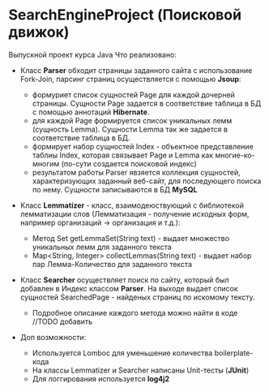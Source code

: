 # SearchEngineProject (Поисковой движок)
  Выпускной проект курса Java
  Что реализовано:
- Класс <b>Parser</b> обходит страницы заданного сайта с использование Fork-Join, парсинг страниц осуществляется с помощью <b>Jsoup</b>:
  -  формуриет список сущностей Page для каждой дочерней страницы. Сущности Page задается в соответствие таблица в БД с помощью аннотаций <b>Hibernate</b>.
  -  для каждой Page формируется список уникальных лемм (сущность Lemma). Сущности Lemma так же задается в соответствие таблица в БД.
  -  формирует набор сущностей Index - объектное представление таблиы Index, которая связывает Page и Lemma как многие-ко-многим (по-сути создается поисковой индекс)
  -  результатом работы Parser явзяется коллекция сущностей, характеризующих заданный веб-сайт, для последующего поиска по нему. Сущности записываются в БД <b>MySQL</b>
  
  
 - Класс <b>Lemmatizer</b> - класс, взаимодеюствующий с библиотекой лемматизации слов (Лемматизация - получение исходных форм, например организаций -> организация и т.д.):
   -  Метод Set<String> getLemmaSet(String text) - выдает множество уникальных лемм для заданного текста
   -  Map<String, Integer> collectLemmas(String text) - выдает набор пар Лемма-Количество для заданного текста
     
 - Класс <b>Searcher</b> осуществляет поиск по сайту, который был добавлен в Индекс классом <b>Parser</b>. На выходе выдает список сущностей SearchedPage - 
 найденых страниц по искомому тексту.
    -  Подробное описание каждого метода можно найти в коде //TODO добавить

  
 - Доп возможности:
   -  Используется Lomboc для уменьшение количества boilerplate-кода
   -  На классы Lemmatizer и Searcher написаны Unit-тесты (<b>JUnit</b>)
   -  Для логгирования используется <b>log4j2</b>
